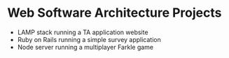 # Web Software Architecture Projects
 - LAMP stack running a TA application website
 - Ruby on Rails running a simple survey application
 - Node server running a multiplayer Farkle game
